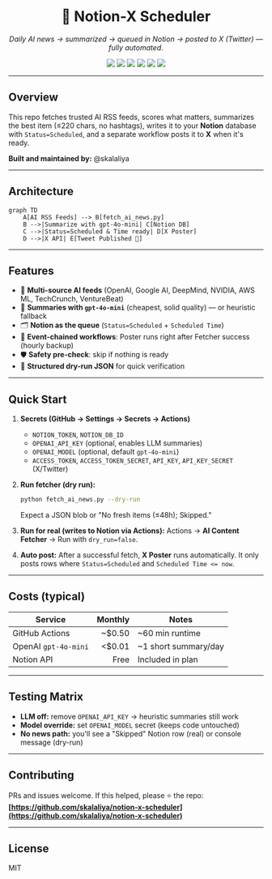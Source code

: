 <h1 align="center">🧠 Notion-X Scheduler</h1>
<p align="center">
  <i>Daily AI news → summarized → queued in Notion → posted to X (Twitter) — fully automated.</i>
</p>

<p align="center">
  <img src="https://img.shields.io/badge/version-v1.0.0-blue?style=for-the-badge"/>
  <img src="https://img.shields.io/github/actions/workflow/status/skalaliya/notion-x-scheduler/fetch.yml?label=AI%20Fetcher&style=for-the-badge"/>
  <img src="https://img.shields.io/github/actions/workflow/status/skalaliya/notion-x-scheduler/post.yml?label=X%20Poster&style=for-the-badge"/>
  <img src="https://img.shields.io/badge/OpenAI-gpt--4o--mini-2ea44f?style=for-the-badge&logo=openai"/>
  <img src="https://img.shields.io/badge/Notion-API-black?style=for-the-badge&logo=notion"/>
  <img src="https://img.shields.io/badge/Python-3.11-yellow?style=for-the-badge&logo=python"/>
</p>

---

## Overview

This repo fetches trusted AI RSS feeds, scores what matters, summarizes the best item (≤220 chars, no hashtags), writes it to your **Notion** database with `Status=Scheduled`, and a separate workflow posts it to **X** when it's ready.

**Built and maintained by:** @skalaliya

---

## Architecture

```mermaid
graph TD
    A[AI RSS Feeds] --> B[fetch_ai_news.py]
    B -->|Summarize with gpt-4o-mini| C[Notion DB]
    C -->|Status=Scheduled & Time ready| D[X Poster]
    D -->|X API| E[Tweet Published 🚀]
```

---

## Features

* 📰 **Multi-source AI feeds** (OpenAI, Google AI, DeepMind, NVIDIA, AWS ML, TechCrunch, VentureBeat)
* 🧠 **Summaries with `gpt-4o-mini`** (cheapest, solid quality) — or heuristic fallback
* 🗂️ **Notion as the queue** (`Status=Scheduled` + `Scheduled Time`)
* 🔁 **Event-chained workflows**: Poster runs right after Fetcher success (hourly backup)
* 🛡️ **Safety pre-check**: skip if nothing is ready
* 🧾 **Structured dry-run JSON** for quick verification

---

## Quick Start

1. **Secrets (GitHub → Settings → Secrets → Actions)**

   * `NOTION_TOKEN`, `NOTION_DB_ID`
   * `OPENAI_API_KEY` (optional, enables LLM summaries)
   * `OPENAI_MODEL` (optional, default `gpt-4o-mini`)
   * `ACCESS_TOKEN`, `ACCESS_TOKEN_SECRET`, `API_KEY`, `API_KEY_SECRET` (X/Twitter)

2. **Run fetcher (dry run):**

   ```bash
   python fetch_ai_news.py --dry-run
   ```

   Expect a JSON blob or "No fresh items (≤48h); Skipped."

3. **Run for real (writes to Notion via Actions):**
   Actions → **AI Content Fetcher** → Run with `dry_run=false`.

4. **Auto post:**
   After a successful fetch, **X Poster** runs automatically.
   It only posts rows where `Status=Scheduled` and `Scheduled Time <= now`.

---

## Costs (typical)

| Service              | Monthly | Notes                |
| -------------------- | ------: | -------------------- |
| GitHub Actions       |  ~$0.50 | ~60 min runtime      |
| OpenAI `gpt-4o-mini` |  <$0.01 | ~1 short summary/day |
| Notion API           |    Free | Included in plan     |

---

## Testing Matrix

* **LLM off:** remove `OPENAI_API_KEY` → heuristic summaries still work
* **Model override:** set `OPENAI_MODEL` secret (keeps code untouched)
* **No news path:** you'll see a "Skipped" Notion row (real) or console message (dry-run)

---

## Contributing

PRs and issues welcome. If this helped, please ⭐ the repo:
**[https://github.com/skalaliya/notion-x-scheduler](https://github.com/skalaliya/notion-x-scheduler)**

---

## License

MIT
